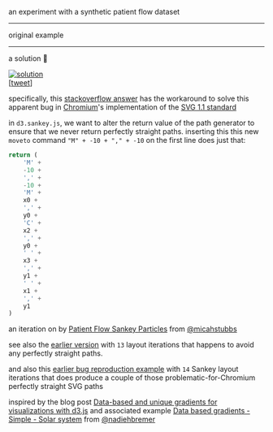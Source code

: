 an experiment with a synthetic patient flow dataset

---

original example

---

a solution 🎉

[![solution](http://i.imgur.com/s6msjAQ.png)](https://twitter.com/NadiehBremer/status/801359689279795200)  
[[tweet](https://twitter.com/NadiehBremer/status/801359689279795200)]

specifically, this [stackoverflow answer](http://stackoverflow.com/a/19709615/1732222) has the workaround to solve this apparent bug in [Chromium](https://www.chromium.org/)'s implementation of the [SVG 1.1 standard](https://www.w3.org/TR/SVG/)

in `d3.sankey.js`, we want to alter the return value of the path generator to ensure that we never return perfectly straight paths. inserting this this new `moveto` command `"M" + -10 + "," + -10` on the first line does just that:

```javascript
return (
    'M' +
    -10 +
    ',' +
    -10 +
    'M' +
    x0 +
    ',' +
    y0 +
    'C' +
    x2 +
    ',' +
    y0 +
    ' ' +
    x3 +
    ',' +
    y1 +
    ' ' +
    x1 +
    ',' +
    y1
)
```

an iteration on by [Patient Flow Sankey Particles](http://bl.ocks.org/micahstubbs/ed0ae1c70256849dab3e35a0241389c9) from [@micahstubbs](https://twitter.com/micahstubbs)

see also the [earlier version](https://bl.ocks.org/micahstubbs/3c0cb0c0de021e0d9653032784c035e9) with `13` layout iterations that happens to avoid any perfectly straight paths.

and also this [earlier bug reproduction example](https://bl.ocks.org/micahstubbs/bf90fda6717e243832edad6ed9f82814) with `14` Sankey layout iterations that does produce a couple of those problematic-for-Chromium perfectly straight SVG paths

inspired by the blog post [Data-based and unique gradients for visualizations with d3.js](http://www.visualcinnamon.com/2016/05/data-based-svg-gradient-d3.html) and associated example [Data based gradients - Simple - Solar system](http://bl.ocks.org/nbremer/f4138083889ba159ae8385b4a54da8fb) from [@nadiehbremer](https://twitter.com/nadiehbremer)
